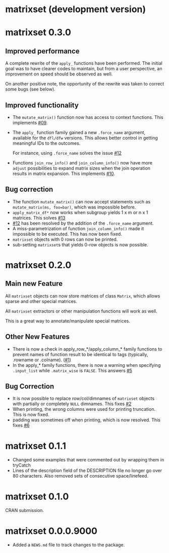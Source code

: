 # matrixset (development version)

# matrixset 0.3.0

## Improved performance

A complete rewrite of the `apply_` functions have been performed. The initial
goal was to have clearer codes to maintain, but from a user perspective, an 
improvement on speed should be observed as well.

On another positive note, the opportunity of the rewrite was taken to correct
some bugs (see below).

## Improved functionality

* The `mutate_matrix()` function now has access to context functions. This
  implements [#09](https://github.com/pascalcroteau/matrixset/issues/9).
* The `apply_` function family gained a new `.force_name` argument, available
  for the `dfl/dfw` versions. This allows better control in getting meaningful
  IDs to the outcomes.
  
  For instance, using `.force_name` solves the issue
  [#12](https://github.com/pascalcroteau/matrixset/issues/12)
* Functions `join_row_info()` and `join_column_info()` now have more `adjust`
  possibilities to expand matrix sizes when the join operation results in matrix
  expansion. This implements 
  [#10](https://github.com/pascalcroteau/matrixset/issues/10).

## Bug correction

* The function `mutate_matrix()` can now accept statements such as 
  `mutate_matrix(ms, foo=bar)`, which was impossible before.
* `apply_matrix_df*` now works when subgroup yields 1 x m or n x 1 matrices.
  This solves [#13](https://github.com/pascalcroteau/matrixset/issues/13)
* [#12](https://github.com/pascalcroteau/matrixset/issues/12) has been resolved
  by the addition of the `.force_name` argument.
* A miss-parametrization of function `join_column_info()` made it impossible to
  be executed. This has now been fixed.
* `matrixset` objects with 0 rows can now be printed.
* sub-setting `matrixset`s that yields 0-row objects is now possible.

# matrixset 0.2.0

## Main new Feature

All `matrixset` objects can now store matrices of class `Matrix`, which allows
sparse and other special matrices.

All `matrixset` extractors or other manipulation functions will work as well.

This is a great way to annotate/manipulate special matrices.

## Other New Features

* There is now a check in apply_row_\*/apply_column_\* family functions to
  prevent names of function result to be identical to tags (typically, .rowname
  or .colname). ([#1](https://github.com/pascalcroteau/matrixset/issues/1))
* In the apply_* family functions, there is now a warning when specifying 
  `.input_list` while `.matrix_wise` is `FALSE`. This answers
   [#5](https://github.com/pascalcroteau/matrixset/issues/5)
   
## Bug Correction

* It is now possible to replace row/col/dimnames of `matrixset` objects with
  partially or completely `NULL` dimnames. This fixes
  [#2](https://github.com/pascalcroteau/matrixset/issues/2)
* When printing, the wrong columns were used for printing truncation. This is
  now fixed.
* padding was sometimes off when printing, which is now resolved. This fixes
  [#6](https://github.com/pascalcroteau/matrixset/issues/6)

# matrixset 0.1.1

* Changed some examples that were commented out by wrapping them in tryCatch
* Lines of the description field of the DESCRIPTION file no longer go over 80
  characters. Also removed sets of consecutive space/linefeed.

# matrixset 0.1.0

CRAN submission.

# matrixset 0.0.0.9000

* Added a `NEWS.md` file to track changes to the package.
